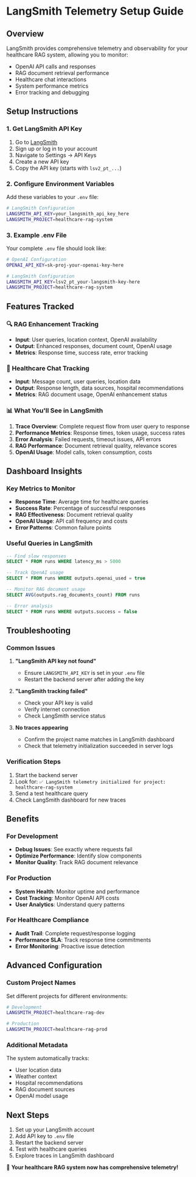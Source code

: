 # LangSmith Telemetry Setup Guide

## Overview
LangSmith provides comprehensive telemetry and observability for your healthcare RAG system, allowing you to monitor:
- OpenAI API calls and responses
- RAG document retrieval performance
- Healthcare chat interactions
- System performance metrics
- Error tracking and debugging

## Setup Instructions

### 1. Get LangSmith API Key
1. Go to [LangSmith](https://smith.langchain.com/)
2. Sign up or log in to your account
3. Navigate to Settings → API Keys
4. Create a new API key
5. Copy the API key (starts with `lsv2_pt_...`)

### 2. Configure Environment Variables
Add these variables to your `.env` file:

```bash
# LangSmith Configuration
LANGSMITH_API_KEY=your_langsmith_api_key_here
LANGSMITH_PROJECT=healthcare-rag-system
```

### 3. Example .env File
Your complete `.env` file should look like:

```bash
# OpenAI Configuration
OPENAI_API_KEY=sk-proj-your-openai-key-here

# LangSmith Configuration
LANGSMITH_API_KEY=lsv2_pt_your-langsmith-key-here
LANGSMITH_PROJECT=healthcare-rag-system
```

## Features Tracked

### 🔍 RAG Enhancement Tracking
- **Input**: User queries, location context, OpenAI availability
- **Output**: Enhanced responses, document count, OpenAI usage
- **Metrics**: Response time, success rate, error tracking

### 💬 Healthcare Chat Tracking
- **Input**: Message count, user queries, location data
- **Output**: Response length, data sources, hospital recommendations
- **Metrics**: RAG document usage, OpenAI enhancement status

### 📊 What You'll See in LangSmith
1. **Trace Overview**: Complete request flow from user query to response
2. **Performance Metrics**: Response times, token usage, success rates
3. **Error Analysis**: Failed requests, timeout issues, API errors
4. **RAG Performance**: Document retrieval quality, relevance scores
5. **OpenAI Usage**: Model calls, token consumption, costs

## Dashboard Insights

### Key Metrics to Monitor
- **Response Time**: Average time for healthcare queries
- **Success Rate**: Percentage of successful responses
- **RAG Effectiveness**: Document retrieval quality
- **OpenAI Usage**: API call frequency and costs
- **Error Patterns**: Common failure points

### Useful Queries in LangSmith
```sql
-- Find slow responses
SELECT * FROM runs WHERE latency_ms > 5000

-- Track OpenAI usage
SELECT * FROM runs WHERE outputs.openai_used = true

-- Monitor RAG document usage
SELECT AVG(outputs.rag_documents_count) FROM runs

-- Error analysis
SELECT * FROM runs WHERE outputs.success = false
```

## Troubleshooting

### Common Issues

1. **"LangSmith API key not found"**
   - Ensure `LANGSMITH_API_KEY` is set in your `.env` file
   - Restart the backend server after adding the key

2. **"LangSmith tracking failed"**
   - Check your API key is valid
   - Verify internet connection
   - Check LangSmith service status

3. **No traces appearing**
   - Confirm the project name matches in LangSmith dashboard
   - Check that telemetry initialization succeeded in server logs

### Verification Steps
1. Start the backend server
2. Look for: `✅ LangSmith telemetry initialized for project: healthcare-rag-system`
3. Send a test healthcare query
4. Check LangSmith dashboard for new traces

## Benefits

### For Development
- **Debug Issues**: See exactly where requests fail
- **Optimize Performance**: Identify slow components
- **Monitor Quality**: Track RAG document relevance

### For Production
- **System Health**: Monitor uptime and performance
- **Cost Tracking**: Monitor OpenAI API costs
- **User Analytics**: Understand query patterns

### For Healthcare Compliance
- **Audit Trail**: Complete request/response logging
- **Performance SLA**: Track response time commitments
- **Error Monitoring**: Proactive issue detection

## Advanced Configuration

### Custom Project Names
Set different projects for different environments:
```bash
# Development
LANGSMITH_PROJECT=healthcare-rag-dev

# Production
LANGSMITH_PROJECT=healthcare-rag-prod
```

### Additional Metadata
The system automatically tracks:
- User location data
- Weather context
- Hospital recommendations
- RAG document sources
- OpenAI model usage

## Next Steps
1. Set up your LangSmith account
2. Add API key to `.env` file
3. Restart the backend server
4. Test with healthcare queries
5. Explore traces in LangSmith dashboard

🎉 **Your healthcare RAG system now has comprehensive telemetry!** 